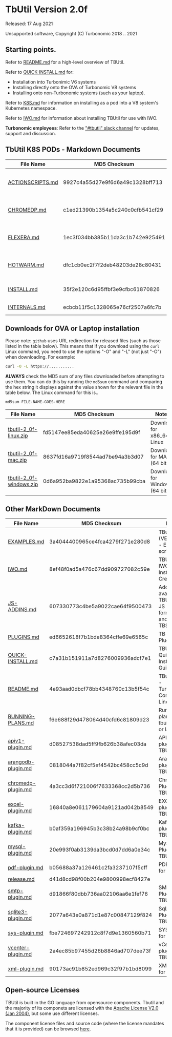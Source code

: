 # TbUtil Version 2.0f

Released: 17 Aug 2021

Unsupported software, Copyright (C) Turbonomic 2018 .. 2021

## Starting points.

Refer to [README.md](../docs/README.md) for a high-level overview of TBUtil.

Refer to [QUICK-INSTALL.md](../docs/QUICK-INSTALL.md) for:

- Installation into Turbonimic V6 systems
- Installing directly onto the OVA of Turbonomic V8 systems
- Installing onto non-Turbonomic systems (such as your laptop).

Refer to [K8S.md](../docs/K8S.md) for information on installing as a pod into a V8 system's Kubernetes namespace.

Refer to [IWO.md](../docs/IWO.md) for information about installing TBUtil for use with IWO.

**Turbonomic employees**: Refer to the ["#tbutil" slack channel](https://turbonomic.slack.com/messages/CQCSKJN3Y) for updates, support and discussion.

## TbUtil K8S PODs - Markdown Documents

| File Name | MD5 Checksum | Notes |
| --------- | ------------ | ----- |
| [ACTIONSCRIPTS.md](../docs/K8S/ACTIONSCRIPTS.md) | 9927c4a55d27e9f6d6a49c1328bff713 | TBUtil Action Scripts Pod |
| [CHROMEDP.md](../docs/K8S/CHROMEDP.md) | c1ed21390b1354a5c240c0cfb541cf29 | TBUtil ChromeDP integration pod. |
| [FLEXERA.md](../docs/K8S/FLEXERA.md) | 1ec3f034bb385b11da3c1b742e925491 | TBUtil Flexera intergration Pod |
| [HOTWARM.md](../docs/K8S/HOTWARM.md) | dfc1cb0ec2f7f2deb48203de28c80431 | TBUtil Hot/Warm Standby Pod |
| [INSTALL.md](../docs/K8S/INSTALL.md) | 35f2e120c6d95ffbf3e9cfbc61870826 | Installing TBUtil PODs |
| [INTERNALS.md](../docs/K8S/INTERNALS.md) | ecbcb11f5c1328065e76cf2507a6fc7b | TBUtil POD Internals. |

## Downloads for OVA or Laptop installation

Please note: `github` uses URL redirection for released files (such as those listed in the table below). This means that if you download using the `curl` Linux command, you need to use the options "-O" and "-L" (not just "-O") when downloading. For example:

```bash
curl -O -L https://...........
```

**ALWAYS** check the MD5 sum of any files downloaded before attempting to use them. You can do this by running the `md5sum` command and comparing the hex string it displays against the value shown for the relevant file in the table below. The Linux command for this is..

```base
md5sum FILE-NAME-GOES-HERE
```

| File Name | MD5 Checksum | Notes |
| --------- | ------------ | ----- |
| [tbutil-2_0f-linux.zip](https:/turbonomic/tbutil/releases/download/v2.0f/tbutil-2_0f-linux.zip) | fd5147ee85eda40625e26e9ffe195d9f | Download for x86_64 Linux |
| [tbutil-2_0f-mac.zip](https:/turbonomic/tbutil/releases/download/v2.0f/tbutil-2_0f-mac.zip) | 8637fd16a9719f8544ad7be94a3b3d07 | Download for MAC (64 bit) |
| [tbutil-2_0f-windows.zip](https:/turbonomic/tbutil/releases/download/v2.0f/tbutil-2_0f-windows.zip) | 0d6a952ba9822e1a95368ac735b99cba | Download for Windows (64 bit) |

## Other MarkDown Documents

| File Name | MD5 Checksum | Notes |
| --------- | ------------ | ----- |
| [EXAMPLES.md](../docs/EXAMPLES.md) | 3a4044400965ce4fca4279f271e280d8 | TButil (VERSION) - Example scripts |
| [IWO.md](../docs/IWO.md) | 8ef48f0ad5a476c67dd909727082c59e | TBUtil 2.0f IWO Instance Credentials |
| [JS-ADDINS.md](../docs/JS-ADDINS.md) | 607330773c4be5a9022cae64f9500473 | Add-ins available to TBUtil 2.0f JS formatters and TBScripts |
| [PLUGINS.md](../docs/PLUGINS.md) | ed6652618f7b1bde8364cffe69e6565c | TB Script Plugins |
| [QUICK-INSTALL.md](../docs/QUICK-INSTALL.md) | c7a31b151911a7d8276009936adcf7e1 | TBUtil 2.0f Quick Install Guide. |
| [README.md](../docs/README.md) | 4e93aad0dbcf78bb4348760c13b5f54c | TButil 2.0f - Turbonomic Command-Line Utility |
| [RUNNING-PLANS.md](../docs/RUNNING-PLANS.md) | f6e688f29d478064d40cfd6c81809d23 | Running plans with tbutil 1.1n or later. |
| [apiv1-plugin.md](../docs/apiv1-plugin.md) | d08527538dad5ff9fb626b38afec03da | API V1 plugin for TBUtil |
| [arangodb-plugin.md](../docs/arangodb-plugin.md) | 0818044a7f82cf5ef4542bc458cc5c9d | ArangoDB plugin for TBUtil |
| [chromedp-plugin.md](../docs/chromedp-plugin.md) | 4a3cc3d6f721006f7633368cc2d5b736 | ChromeDP Plugin for TBUtil |
| [excel-plugin.md](../docs/excel-plugin.md) | 16840a8e061179604a9121ad042b8549 | EXCEL plugin for TBUtil |
| [kafka-plugin.md](../docs/kafka-plugin.md) | b0af359a196945b3c38b24a98b9cf0bc | Kafka plugin for TBUtil |
| [mysql-plugin.md](../docs/mysql-plugin.md) | 20e993f0ab3139da3bcd0d7dd6a0e34c | MySQL Plugin for TBUtil |
| [pdf-plugin.md](../docs/pdf-plugin.md) | b05688a37a126461c2fa3237107f5cff | PDF Plugin for TBUtil |
| [release.md](../docs/release.md) | d41d8cd98f00b204e9800998ecf8427e | <no value> |
| [smtp-plugin.md](../docs/smtp-plugin.md) | d91866f80dbb736aa02106aa6e1fef76 | SMTP Plugin for TBUtil |
| [sqlite3-plugin.md](../docs/sqlite3-plugin.md) | 2077a643e0a871d1e87c00847129f824 | SqLite3 Plugin for TBUtil |
| [sys-plugin.md](../docs/sys-plugin.md) | fbe724697242912c8f7d9e1360560b71 | SYS Plugin for TBUtil |
| [vcenter-plugin.md](../docs/vcenter-plugin.md) | 2a4ec85b97455d26b8846ad707dee73f | vCenter plugin for TBUtil |
| [xml-plugin.md](../docs/xml-plugin.md) | 90173ac91b852ed969c32f97b1bd8099 | XML Plugin for TBUtil |


## Open-source Licenses

TBUtil is built in the GO language from opensource components. Tbutil and the majority of its componets are licensed with the [Apache License V2.0 (Jan 2004)](../licenses/git.turbonomic.com/cs/turbo-util/LICENSE), but some use different licenses.

The component license files and source code (where the license mandates that it is provided) can be browsed [here](../licenses).
